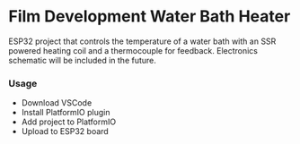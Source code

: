 # Film Development Water Bath Heater
ESP32 project that controls the temperature of a water bath with an SSR powered heating coil and a thermocouple for feedback. Electronics schematic will be included in the future. 

### Usage
* Download VSCode
* Install PlatformIO plugin
* Add project to PlatformIO
* Upload to ESP32 board